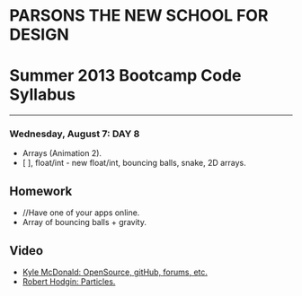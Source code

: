 # PARSONS THE NEW SCHOOL FOR DESIGN
# Summer 2013 Bootcamp Code Syllabus
-------------------------------------------------------------------

### Wednesday, August 7: DAY 8 

* Arrays (Animation 2). 
* [ ], float/int - new float/int, bouncing balls, snake, 2D arrays.


## Homework

* //Have one of your apps online.
* Array of bouncing balls + gravity.


## Video
* [Kyle McDonald: OpenSource, gitHub, forums, etc. ](https://vimeo.com/50239840)
* [Robert Hodgin: Particles. ](https://vimeo.com/32300198)

